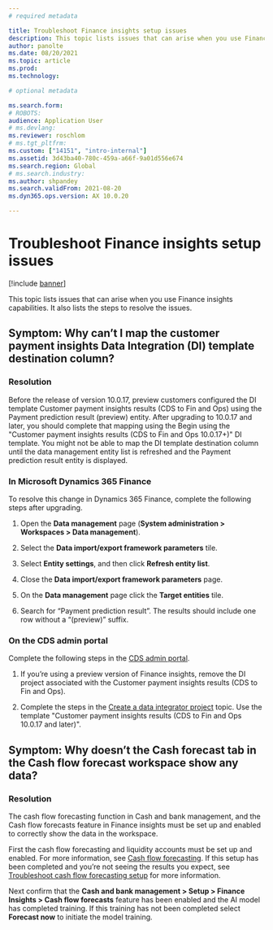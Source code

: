 ```yaml
---
# required metadata

title: Troubleshoot Finance insights setup issues
description: This topic lists issues that can arise when you use Finance insights capabilities. It also lists the steps to resolve the issues.
author: panolte
ms.date: 08/20/2021
ms.topic: article
ms.prod: 
ms.technology: 

# optional metadata

ms.search.form: 
# ROBOTS: 
audience: Application User
# ms.devlang: 
ms.reviewer: roschlom
# ms.tgt_pltfrm: 
ms.custom: ["14151", "intro-internal"]
ms.assetid: 3d43ba40-780c-459a-a66f-9a01d556e674
ms.search.region: Global
# ms.search.industry: 
ms.author: shpandey
ms.search.validFrom: 2021-08-20
ms.dyn365.ops.version: AX 10.0.20

---
```


# Troubleshoot Finance insights setup issues

[!include [banner](../includes/banner.md)]

This topic lists issues that can arise when you use Finance insights capabilities. It also lists the steps to resolve the issues. 

## Symptom: Why can’t I map the customer payment insights Data Integration (DI) template destination column?

### Resolution

Before the release of version 10.0.17, preview customers configured the DI template Customer payment insights results (CDS to Fin and Ops) using the Payment prediction result (preview) entity. After upgrading to 10.0.17 and later, you should complete that mapping using the Begin using the "Customer payment insights results (CDS to Fin and Ops 10.0.17+)" DI template. You might not be able to map the DI template destination column until the data management entity list is refreshed and the Payment prediction result entity is displayed.

### In Microsoft Dynamics 365 Finance

To resolve this change in Dynamics 365 Finance, complete the following steps after upgrading.

1. Open the **Data management** page (**System administration > Workspaces > Data management**).

2. Select the **Data import/export framework parameters** tile.

3. Select **Entity settings**, and then click **Refresh entity list**.

4. Close the **Data import/export framework parameters** page.

5. On the **Data management** page click the **Target entities** tile.

6. Search for “Payment prediction result”. The results should include one row without a “(preview)” suffix.

### On the CDS admin portal

Complete the following steps in the [CDS admin portal]( https://admin.powerplatform.microsoft.com/environments).

1. If you’re using a preview version of Finance insights, remove the DI project associated with the Customer payment insights results (CDS to Fin and Ops).

2. Complete the steps in the [Create a data integrator project](create-data-integrate-project.md) topic. Use the template "Customer payment insights results (CDS to Fin and Ops 10.0.17 and later)".

## Symptom: Why doesn’t the Cash forecast tab in the Cash flow forecast workspace show any data?

### Resolution

The cash flow forecasting function in Cash and bank management, and the Cash flow forecasts feature in Finance insights must be set up and enabled to correctly show the data in the workspace.  

First the cash flow forecasting and liquidity accounts must be set up and enabled. For more information, see [Cash flow forecasting](../cash-bank-management/cash-flow-forecasting.md). If this setup has been completed and you’re not seeing the results you expect, see [Troubleshoot cash flow forecasting setup](../cash-bank-management/cash-flow-forecasting-tsg.md) for more information.

Next confirm that the **Cash and bank management > Setup > Finance Insights > Cash flow forecasts** feature has been enabled and the AI model has completed training. If this training has not been completed select **Forecast now** to initiate the model training.
